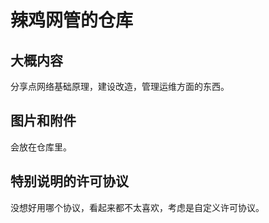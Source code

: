 # 辣鸡网管的仓库

## 大概内容

分享点网络基础原理，建设改造，管理运维方面的东西。



## 图片和附件

会放在仓库里。



## 特别说明的许可协议

没想好用哪个协议，看起来都不太喜欢，考虑是自定义许可协议。